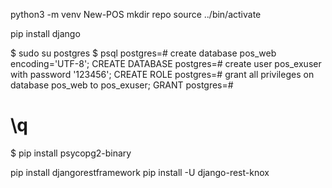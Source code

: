 <!-- build environment -->

python3 -m venv New-POS
mkdir repo
source ../bin/activate

<!-- build environment -->


<!-- build django -->

pip install django
<!-- django-admin startproject BackEndPOS
python manage.py runserver -->

<!-- build django -->

<!-- database -->


$ sudo su postgres
$ psql
postgres=# create database pos_web encoding='UTF-8';
CREATE DATABASE
postgres=# create user pos_exuser with password '123456';
CREATE ROLE
postgres=# grant all privileges on database pos_web to pos_exuser;
GRANT
postgres=# 
# \q


$ pip install psycopg2-binary

<!-- database -->

<!-- restfull apo -->
pip install djangorestframework
pip install -U django-rest-knox
<!-- restfull apo -->


